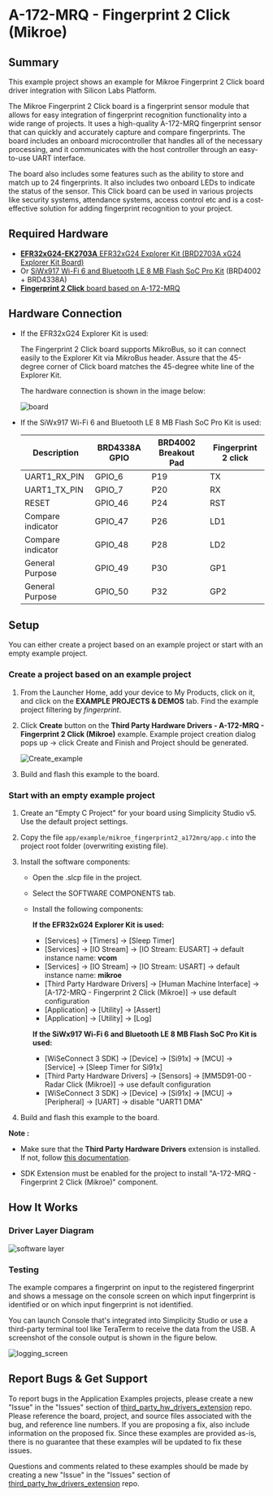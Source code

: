 # A-172-MRQ - Fingerprint 2 Click (Mikroe) #

## Summary ##

This example project shows an example for Mikroe Fingerprint 2 Click board driver integration with Silicon Labs Platform.

The Mikroe Fingerprint 2 Click board is a fingerprint sensor module that allows for easy integration of fingerprint recognition functionality into a wide range of projects. It uses a high-quality A-172-MRQ fingerprint sensor that can quickly and accurately capture and compare fingerprints. The board includes an onboard microcontroller that handles all of the necessary processing, and it communicates with the host controller through an easy-to-use UART interface.

The board also includes some features such as the ability to store and match up to 24 fingerprints. It also includes two onboard LEDs to indicate the status of the sensor. This Click board can be used in various projects like security systems, attendance systems, access control etc and is a cost-effective solution for adding fingerprint recognition to your project.

## Required Hardware ##

- [**EFR32xG24-EK2703A** EFR32xG24 Explorer Kit (BRD2703A xG24 Explorer Kit Board)](https://www.silabs.com/development-tools/wireless/efr32xg24-explorer-kit?tab=overview)
- Or [SiWx917 Wi-Fi 6 and Bluetooth LE 8 MB Flash SoC Pro Kit](https://www.silabs.com/development-tools/wireless/wi-fi/siwx917-pk6031a-wifi-6-bluetooth-le-soc-pro-kit) (BRD4002 + BRD4338A)
- [**Fingerprint 2 Click** board based on A-172-MRQ](https://www.mikroe.com/fingerprint-2-click)

## Hardware Connection ##

- If the EFR32xG24 Explorer Kit is used:

  The Fingerprint 2 Click board supports MikroBus, so it can connect easily to the Explorer Kit via MikroBus header. Assure that the 45-degree corner of Click board matches the 45-degree white line of the Explorer Kit.

  The hardware connection is shown in the image below:

  ![board](image/hardware_connection.png)

- If the SiWx917 Wi-Fi 6 and Bluetooth LE 8 MB Flash SoC Pro Kit is used:

  | Description       | BRD4338A GPIO            | BRD4002 Breakout Pad | Fingerprint 2 click |
  | ----------------- | ------------------------ | -------------------- | ----------- |
  | UART1_RX_PIN      | GPIO_6                   | P19                  | TX          |
  | UART1_TX_PIN      | GPIO_7                   | P20                  | RX          |
  | RESET             | GPIO_46                  | P24                  | RST         |
  | Compare indicator | GPIO_47                  | P26                  | LD1         |
  | Compare indicator | GPIO_48                  | P28                  | LD2         |
  | General Purpose   | GPIO_49                  | P30                  | GP1         |
  | General Purpose   | GPIO_50                  | P32                  | GP2         |

## Setup ##

You can either create a project based on an example project or start with an empty example project.

### Create a project based on an example project ###

1. From the Launcher Home, add your device to My Products, click on it, and click on the **EXAMPLE PROJECTS & DEMOS** tab. Find the example project filtering by *fingerprint*.

2. Click **Create** button on the **Third Party Hardware Drivers - A-172-MRQ - Fingerprint 2 Click (Mikroe)** example. Example project creation dialog pops up -> click Create and Finish and Project should be generated.

   ![Create_example](image/create_example.png)

3. Build and flash this example to the board.

### Start with an empty example project ###

1. Create an "Empty C Project" for your board using Simplicity Studio v5. Use the default project settings.

2. Copy the file `app/example/mikroe_fingerprint2_a172mrq/app.c` into the project root folder (overwriting existing file).

3. Install the software components:

    - Open the .slcp file in the project.

    - Select the SOFTWARE COMPONENTS tab.

    - Install the following components:

      **If the EFR32xG24 Explorer Kit is used:**

        - [Services] → [Timers] → [Sleep Timer]
        - [Services] → [IO Stream] → [IO Stream: EUSART] → default instance name: **vcom**
        - [Services] → [IO Stream] → [IO Stream: USART] → default instance name: **mikroe**
        - [Third Party Hardware Drivers] → [Human Machine Interface] → [A-172-MRQ - Fingerprint 2 Click (Mikroe)] → use default configuration
        - [Application] → [Utility] → [Assert]
        - [Application] → [Utility] → [Log]

      **If the SiWx917 Wi-Fi 6 and Bluetooth LE 8 MB Flash SoC Pro Kit is used:**

        - [WiSeConnect 3 SDK] → [Device] → [Si91x] → [MCU] → [Service] → [Sleep Timer for Si91x]
        - [Third Party Hardware Drivers] → [Sensors] → [MM5D91-00 - Radar Click (Mikroe)] → use default configuration
        - [WiSeConnect 3 SDK] → [Device] → [Si91x] → [MCU] → [Peripheral] → [UART] → disable "UART1 DMA"

4. Build and flash this example to the board.

**Note :**

- Make sure that the **Third Party Hardware Drivers** extension is installed. If not, follow [this documentation](https://github.com/SiliconLabs/third_party_hw_drivers_extension/blob/master/README.md#how-to-add-to-simplicity-studio-ide).

- SDK Extension must be enabled for the project to install "A-172-MRQ - Fingerprint 2 Click (Mikroe)" component.

## How It Works ##

### Driver Layer Diagram ###

![software layer](image/sw_layers.png)

### Testing ###

The example compares a fingerprint on input to the registered fingerprint and shows a message on the console screen on which input fingerprint is identified or on which input fingerprint is not identified.

You can launch Console that's integrated into Simplicity Studio or use a third-party terminal tool like TeraTerm to receive the data from the USB. A screenshot of the console output is shown in the figure below.

![logging_screen](image/log.png)

## Report Bugs & Get Support ##

To report bugs in the Application Examples projects, please create a new "Issue" in the "Issues" section of [third_party_hw_drivers_extension](https://github.com/SiliconLabs/third_party_hw_drivers_extension) repo. Please reference the board, project, and source files associated with the bug, and reference line numbers. If you are proposing a fix, also include information on the proposed fix. Since these examples are provided as-is, there is no guarantee that these examples will be updated to fix these issues.

Questions and comments related to these examples should be made by creating a new "Issue" in the "Issues" section of [third_party_hw_drivers_extension](https://github.com/SiliconLabs/third_party_hw_drivers_extension) repo.
